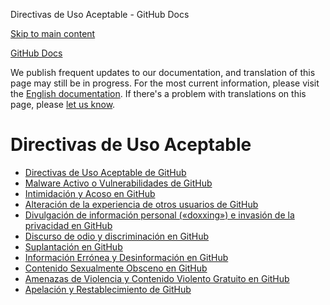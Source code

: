Directivas de Uso Aceptable - GitHub Docs

[Skip to main content](#main-content)

[](/es)[GitHub Docs](/es)

We publish frequent updates to our documentation, and translation of this page may still be in progress. For the most current information, please visit the [English documentation](/en). If there's a problem with translations on this page, please [let us know](https://github.com/contact?form[subject]=translation%20issue%20on%20docs.github.com&form[comments]=).

Directivas de Uso Aceptable
==========

* [Directivas de Uso Aceptable de GitHub](/es/site-policy/acceptable-use-policies/github-acceptable-use-policies)
* [Malware Activo o Vulnerabilidades de GitHub](/es/site-policy/acceptable-use-policies/github-active-malware-or-exploits)
* [Intimidación y Acoso en GitHub](/es/site-policy/acceptable-use-policies/github-bullying-and-harassment)
* [Alteración de la experiencia de otros usuarios de GitHub](/es/site-policy/acceptable-use-policies/github-disrupting-the-experience-of-other-users)
* [Divulgación de información personal («doxxing») e invasión de la privacidad en GitHub](/es/site-policy/acceptable-use-policies/github-doxxing-and-invasion-of-privacy)
* [Discurso de odio y discriminación en GitHub](/es/site-policy/acceptable-use-policies/github-hate-speech-and-discrimination)
* [Suplantación en GitHub](/es/site-policy/acceptable-use-policies/github-impersonation)
* [Información Errónea y Desinformación en GitHub](/es/site-policy/acceptable-use-policies/github-misinformation-and-disinformation)
* [Contenido Sexualmente Obsceno en GitHub](/es/site-policy/acceptable-use-policies/github-sexually-obscene-content)
* [Amenazas de Violencia y Contenido Violento Gratuito en GitHub](/es/site-policy/acceptable-use-policies/github-threats-of-violence-and-gratuitously-violent-content)
* [Apelación y Restablecimiento de GitHub](/es/site-policy/acceptable-use-policies/github-appeal-and-reinstatement)
